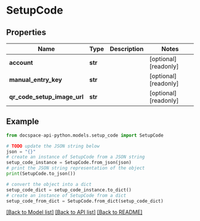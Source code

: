 # SetupCode

## Properties

Name | Type | Description | Notes
------------ | ------------- | ------------- | -------------
**account** | **str** |  | [optional] [readonly] 
**manual_entry_key** | **str** |  | [optional] [readonly] 
**qr_code_setup_image_url** | **str** |  | [optional] [readonly] 

## Example

```python
from docspace-api-python.models.setup_code import SetupCode

# TODO update the JSON string below
json = "{}"
# create an instance of SetupCode from a JSON string
setup_code_instance = SetupCode.from_json(json)
# print the JSON string representation of the object
print(SetupCode.to_json())

# convert the object into a dict
setup_code_dict = setup_code_instance.to_dict()
# create an instance of SetupCode from a dict
setup_code_from_dict = SetupCode.from_dict(setup_code_dict)
```
[[Back to Model list]](../README.md#documentation-for-models) [[Back to API list]](../README.md#documentation-for-api-endpoints) [[Back to README]](../README.md)


